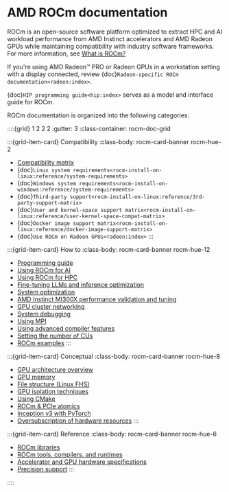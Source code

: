 <head>
  <meta charset="UTF-8">
  <meta name="description" content="AMD ROCm documentation">
  <meta name="keywords" content="documentation, guides, installation, compatibility, support,
  reference, ROCm, AMD">
</head>

# AMD ROCm documentation

ROCm is an open-source software platform optimized to extract HPC and AI workload
performance from AMD Instinct accelerators and AMD Radeon GPUs while maintaining
compatibility with industry software frameworks. For more information, see [What is ROCm?](./what-is-rocm.rst)

If you're using AMD Radeon™ PRO or Radeon GPUs in a workstation setting with a display connected, review {doc}`Radeon-specific ROCm documentation<radeon:index>`.

{doc}`HIP programming guide<hip:index>` serves as a model and interface guide 
for ROCm.

ROCm documentation is organized into the following categories:

::::{grid} 1 2 2 2
:gutter: 3
:class-container: rocm-doc-grid

:::{grid-item-card} Compatibility
:class-body: rocm-card-banner rocm-hue-2

* [Compatibility matrix](./compatibility/compatibility-matrix.rst)
* {doc}`Linux system requirements<rocm-install-on-linux:reference/system-requirements>`
* {doc}`Windows system requirements<rocm-install-on-windows:reference/system-requirements>`
* {doc}`Third-party support<rocm-install-on-linux:reference/3rd-party-support-matrix>`
* {doc}`User and kernel-space support matrix<rocm-install-on-linux:reference/user-kernel-space-compat-matrix>`
* {doc}`Docker image support matrix<rocm-install-on-linux:reference/docker-image-support-matrix>`
* {doc}`Use ROCm on Radeon GPUs<radeon:index>`
:::

:::{grid-item-card} How to
:class-body: rocm-card-banner rocm-hue-12

* [Programming guide](./how-to/hip_programming_guide.rst)
* [Using ROCm for AI](./how-to/rocm-for-ai/index.rst)
* [Using ROCm for HPC](./how-to/rocm-for-hpc/index.rst)
* [Fine-tuning LLMs and inference optimization](./how-to/llm-fine-tuning-optimization/index.rst)
* [System optimization](./how-to/system-optimization/index.rst)
* [AMD Instinct MI300X performance validation and tuning](./how-to/tuning-guides/mi300x/index.rst)
* [GPU cluster networking](https://rocm.docs.amd.com/projects/gpu-cluster-networking/en/latest/index.html)
* [System debugging](./how-to/system-debugging.md)
* [Using MPI](./how-to/gpu-enabled-mpi.rst)
* [Using advanced compiler features](./conceptual/compiler-topics.md)
* [Setting the number of CUs](./how-to/setting-cus)  
* [ROCm examples](https://github.com/amd/rocm-examples)
:::

:::{grid-item-card} Conceptual
:class-body: rocm-card-banner rocm-hue-8

* [GPU architecture overview](./conceptual/gpu-arch.md)
* [GPU memory](./conceptual/gpu-memory.md)
* [File structure (Linux FHS)](./conceptual/file-reorg.md)
* [GPU isolation techniques](./conceptual/gpu-isolation.md)
* [Using CMake](./conceptual/cmake-packages.rst)
* [ROCm & PCIe atomics](./conceptual/More-about-how-ROCm-uses-PCIe-Atomics.rst)
* [Inception v3 with PyTorch](./conceptual/ai-pytorch-inception.md)
* [Oversubscription of hardware resources](./conceptual/oversubscription.rst)
:::

<!-- markdownlint-disable MD051 -->
:::{grid-item-card} Reference
:class-body: rocm-card-banner rocm-hue-6

* [ROCm libraries](./reference/api-libraries.md)
* [ROCm tools, compilers, and runtimes](./reference/rocm-tools.md)
* [Accelerator and  GPU hardware specifications](./reference/gpu-arch-specs.rst)
* [Precision support](./reference/precision-support.rst)
:::
<!-- markdownlint-enable MD051 -->

::::
